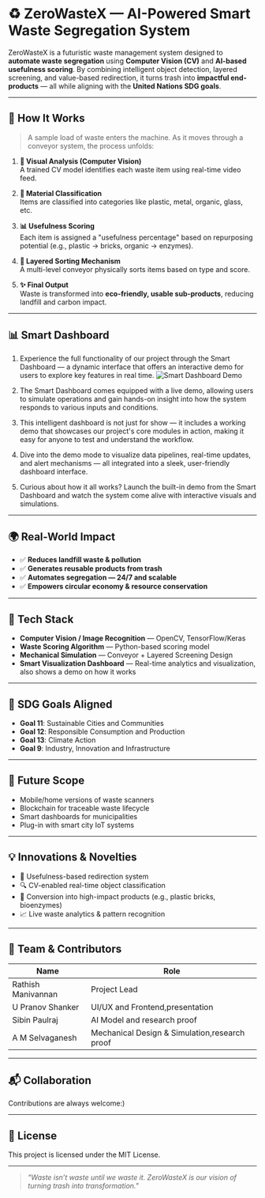 # ♻️ ZeroWasteX — AI-Powered Smart Waste Segregation System

ZeroWasteX is a futuristic waste management system designed to **automate waste segregation** using **Computer Vision (CV)** and **AI-based usefulness scoring**. By combining intelligent object detection, layered screening, and value-based redirection, it turns trash into **impactful end-products** — all while aligning with the **United Nations SDG goals**.

---

## 🚀 How It Works

> A sample load of waste enters the machine. As it moves through a conveyor system, the process unfolds:

1. **🎥 Visual Analysis (Computer Vision)**  
   A trained CV model identifies each waste item using real-time video feed.

2. **🧠 Material Classification**  
   Items are classified into categories like plastic, metal, organic, glass, etc.

3. **📊 Usefulness Scoring**  
   Each item is assigned a "usefulness percentage" based on repurposing potential (e.g., plastic → bricks, organic → enzymes).

4. **🔁 Layered Sorting Mechanism**  
   A multi-level conveyor physically sorts items based on type and score.

5. **✨ Final Output**  
   Waste is transformed into **eco-friendly, usable sub-products**, reducing landfill and carbon impact.

---
## 📊 Smart Dashboard
1. Experience the full functionality of our project through the Smart Dashboard — a dynamic interface that offers an interactive demo for users to explore key features in real time.
   ![Smart Dashboard Demo](main/pic1.png)

2. The Smart Dashboard comes equipped with a live demo, allowing users to simulate operations and gain hands-on insight into how the system responds to various inputs and conditions.

3. This intelligent dashboard is not just for show — it includes a working demo that showcases our project's core modules in action, making it easy for anyone to test and understand the workflow.

4. Dive into the demo mode to visualize data pipelines, real-time updates, and alert mechanisms — all integrated into a sleek, user-friendly dashboard interface.

5. Curious about how it all works? Launch the built-in demo from the Smart Dashboard and watch the system come alive with interactive visuals and simulations.

---

## 🌍 Real-World Impact

- ✅ **Reduces landfill waste & pollution**
- ✅ **Generates reusable products from trash**
- ✅ **Automates segregation — 24/7 and scalable**
- ✅ **Empowers circular economy & resource conservation**

---

## 🧪 Tech Stack

- **Computer Vision / Image Recognition** — OpenCV, TensorFlow/Keras
- **Waste Scoring Algorithm** — Python-based scoring model
- **Mechanical Simulation** — Conveyor + Layered Screening Design
- **Smart Visualization Dashboard** — Real-time analytics and visualization, also shows a demo on how it works

---

## 🎯 SDG Goals Aligned

- **Goal 11**: Sustainable Cities and Communities  
- **Goal 12**: Responsible Consumption and Production  
- **Goal 13**: Climate Action  
- **Goal 9**: Industry, Innovation and Infrastructure  

---

## 🔮 Future Scope

- Mobile/home versions of waste scanners  
- Blockchain for traceable waste lifecycle  
- Smart dashboards for municipalities  
- Plug-in with smart city IoT systems  

---

## 💡 Innovations & Novelties

- 🔄 Usefulness-based redirection system  
- 🔍 CV-enabled real-time object classification  
- 🧱 Conversion into high-impact products (e.g., plastic bricks, bioenzymes)  
- 📈 Live waste analytics & pattern recognition  

---

## 🧠 Team & Contributors

| Name               | Role                                          |
|------------------- |---------------------------------------------- |
| Rathish Manivannan | Project Lead                                  |
| U Pranov Shanker   | UI/UX and Frontend,presentation               |
| Sibin Paulraj      | AI Model and research proof                   |
| A M Selvaganesh    | Mechanical Design & Simulation,research proof |

---

## 📬 Collaboration
Contributions are always welcome:)

---

## 📜 License

This project is licensed under the MIT License.

---

> _"Waste isn’t waste until we waste it. ZeroWasteX is our vision of turning trash into transformation."_  

